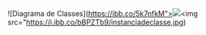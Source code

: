 
![Diagrama de Classes](https://ibb.co/5k7nfkM"><img src="https://i.ibb.co/68d1f8n/Diagrama-De-Classes.jpg)
![Instâncias](https://ibb.co/Wy6wZVJ"><img src="https://i.ibb.co/bBPZTb9/instanciadeclasse.jpg)
